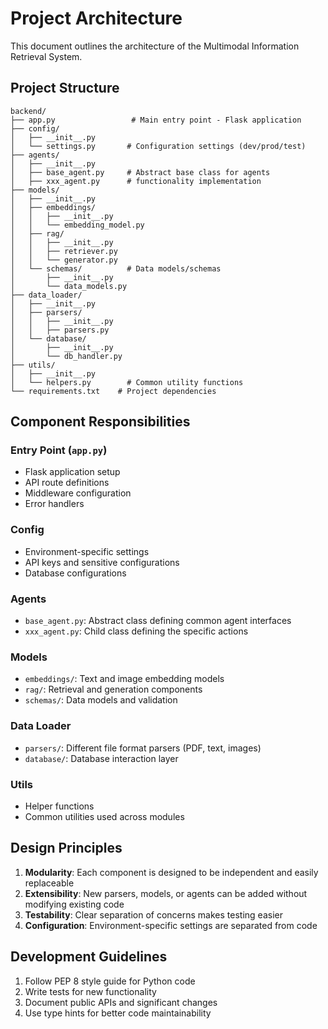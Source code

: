 # Project Architecture

This document outlines the architecture of the Multimodal Information Retrieval System.

## Project Structure

```
backend/
├── app.py                 # Main entry point - Flask application
├── config/
│   ├── __init__.py
│   └── settings.py       # Configuration settings (dev/prod/test)
├── agents/
│   ├── __init__.py
│   ├── base_agent.py     # Abstract base class for agents
│   ├── xxx_agent.py      # functionality implementation
├── models/
│   ├── __init__.py
│   ├── embeddings/
│   │   ├── __init__.py
│   │   └── embedding_model.py
│   ├── rag/
│   │   ├── __init__.py
│   │   ├── retriever.py
│   │   └── generator.py
│   └── schemas/          # Data models/schemas
│       ├── __init__.py
│       └── data_models.py
├── data_loader/
│   ├── __init__.py
│   ├── parsers/
│   │   ├── __init__.py
│   │   ├── parsers.py
│   └── database/
│       ├── __init__.py
│       └── db_handler.py
├── utils/
│   ├── __init__.py
│   └── helpers.py        # Common utility functions
└── requirements.txt    # Project dependencies
```

## Component Responsibilities

### Entry Point (`app.py`)
- Flask application setup
- API route definitions
- Middleware configuration
- Error handlers

### Config
- Environment-specific settings
- API keys and sensitive configurations
- Database configurations

### Agents
- `base_agent.py`: Abstract class defining common agent interfaces
- `xxx_agent.py`: Child class defining the specific actions

### Models
- `embeddings/`: Text and image embedding models
- `rag/`: Retrieval and generation components
- `schemas/`: Data models and validation

### Data Loader
- `parsers/`: Different file format parsers (PDF, text, images)
- `database/`: Database interaction layer

### Utils
- Helper functions
- Common utilities used across modules

## Design Principles
1. **Modularity**: Each component is designed to be independent and easily replaceable
2. **Extensibility**: New parsers, models, or agents can be added without modifying existing code
3. **Testability**: Clear separation of concerns makes testing easier
4. **Configuration**: Environment-specific settings are separated from code

## Development Guidelines
1. Follow PEP 8 style guide for Python code
2. Write tests for new functionality
3. Document public APIs and significant changes
4. Use type hints for better code maintainability